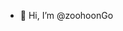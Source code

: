 - 👋 Hi, I’m @zoohoonGo

<!---
zoohoonGo/zoohoonGo is a ✨ special ✨ repository because its `README.md` (this file) appears on your GitHub profile.
You can click the Preview link to take a look at your changes.
--->
